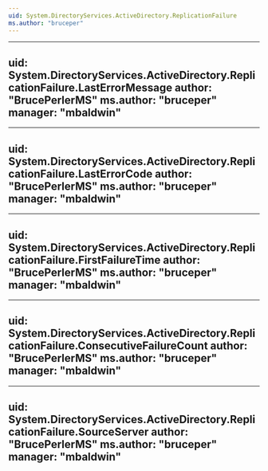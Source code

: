 ```yaml
---
uid: System.DirectoryServices.ActiveDirectory.ReplicationFailure
ms.author: "bruceper"
---
```


---
uid: System.DirectoryServices.ActiveDirectory.ReplicationFailure.LastErrorMessage
author: "BrucePerlerMS"
ms.author: "bruceper"
manager: "mbaldwin"
---

---
uid: System.DirectoryServices.ActiveDirectory.ReplicationFailure.LastErrorCode
author: "BrucePerlerMS"
ms.author: "bruceper"
manager: "mbaldwin"
---

---
uid: System.DirectoryServices.ActiveDirectory.ReplicationFailure.FirstFailureTime
author: "BrucePerlerMS"
ms.author: "bruceper"
manager: "mbaldwin"
---

---
uid: System.DirectoryServices.ActiveDirectory.ReplicationFailure.ConsecutiveFailureCount
author: "BrucePerlerMS"
ms.author: "bruceper"
manager: "mbaldwin"
---

---
uid: System.DirectoryServices.ActiveDirectory.ReplicationFailure.SourceServer
author: "BrucePerlerMS"
ms.author: "bruceper"
manager: "mbaldwin"
---
